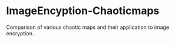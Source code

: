 # ImageEncyption-Chaoticmaps
Comparison of various chaotic maps and their application to image encryption.
